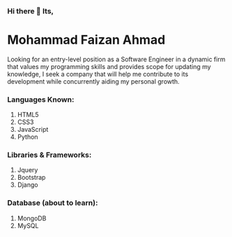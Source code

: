 ### Hi there 👋 Its, 

# Mohammad Faizan Ahmad
Looking for an entry-level position as a Software Engineer in a dynamic firm that values my programming skills and provides scope for updating my knowledge, I seek a company that will help me contribute to its development while concurrently aiding my personal growth.

### Languages Known:
  1. HTML5
  1. CSS3
  1. JavaScript
  1. Python
### Libraries & Frameworks:
  1. Jquery
  1. Bootstrap
  1. Django 
### Database (about to learn):
  1. MongoDB
  1. MySQL


